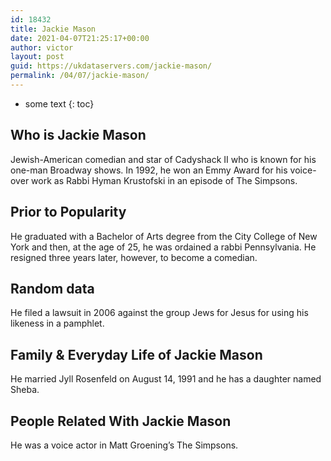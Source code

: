 ```yaml
---
id: 18432
title: Jackie Mason
date: 2021-04-07T21:25:17+00:00
author: victor
layout: post
guid: https://ukdataservers.com/jackie-mason/
permalink: /04/07/jackie-mason/
---
```


* some text
{: toc}


## Who is Jackie Mason



Jewish-American comedian and star of Cadyshack II who is known for his one-man Broadway shows. In 1992, he won an Emmy Award for his voice-over work as Rabbi Hyman Krustofski in an episode of The Simpsons.

                
                
                
## Prior to Popularity



He graduated with a Bachelor of Arts degree from the City College of New York and then, at the age of 25, he was ordained a rabbi Pennsylvania. He resigned three years later, however, to become a comedian.

                
                
                
## Random data



He filed a lawsuit in 2006 against the group Jews for Jesus for using his likeness in a pamphlet.

                
                
                
## Family & Everyday Life of Jackie Mason



He married Jyll Rosenfeld on August 14, 1991 and he has a daughter named Sheba.

                
                
                
## People Related With Jackie Mason



He was a voice actor in Matt Groening&#8217;s The Simpsons.

                
              
            
          
          
          